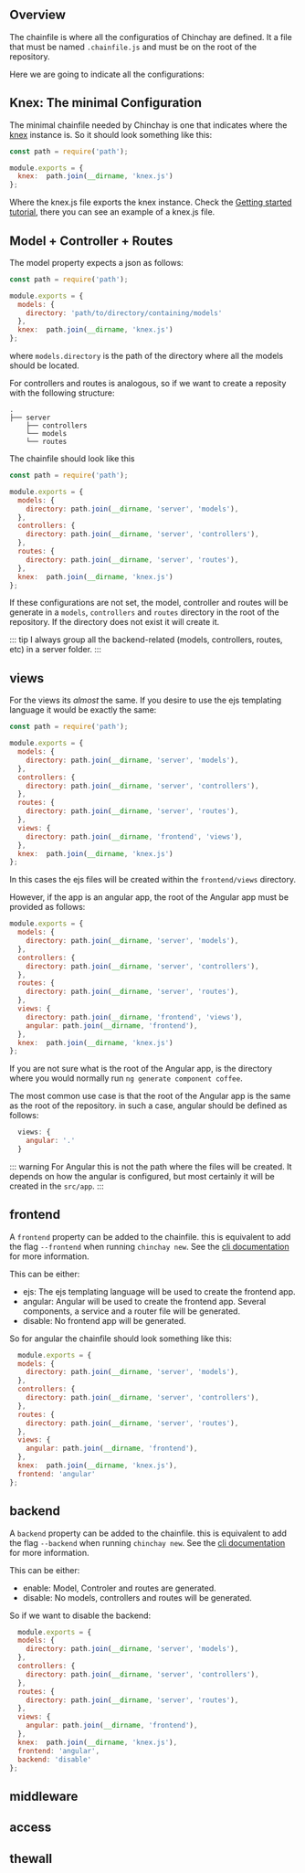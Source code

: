 ## Overview

The chainfile is where all the configuratios of Chinchay are defined. It a file that must be named `.chainfile.js` and must be on the root of the repository.

Here we are going to indicate all the configurations:



## Knex: The minimal Configuration

The minimal chainfile needed by Chinchay is one that indicates where the [knex](http://knexjs.org/) instance is. So it should look something like this: 

```javascript
const path = require('path');

module.exports = {
  knex:  path.join(__dirname, 'knex.js')
};
```

Where the knex.js file exports the knex instance. Check the [Getting started tutorial](../ettingstarted/ejs.html#connecting-to-the-database), there you can see an example of a knex.js file. 

## Model + Controller + Routes

The model property expects a json as follows:

```javascript
const path = require('path');

module.exports = {
  models: {
    directory: 'path/to/directory/containing/models'
  },
  knex:  path.join(__dirname, 'knex.js')
};
```


where `models.directory` is the path of the directory where all the models should be located. 

For controllers and routes is analogous, so if we want to create a reposity with the following structure:

    .
    ├── server
        ├── controllers       
        └── models
        └── routes

The chainfile should look like this

```javascript
const path = require('path');

module.exports = {
  models: {
    directory: path.join(__dirname, 'server', 'models'),
  },
  controllers: {
    directory: path.join(__dirname, 'server', 'controllers'),
  },
  routes: {
    directory: path.join(__dirname, 'server', 'routes'),
  },
  knex:  path.join(__dirname, 'knex.js')
};
```

If these configurations are not set, the model, controller and routes will be generate in a `models`, `controllers` and `routes` directory in the root of the repository. If the directory does not exist it will create it.

::: tip
  I always group all the backend-related (models, controllers, routes, etc) in a server folder.
:::


## views

For the views its _almost_ the same. If you desire to use the ejs templating language it would be exactly the same: 

```javascript
const path = require('path');

module.exports = {
  models: {
    directory: path.join(__dirname, 'server', 'models'),
  },
  controllers: {
    directory: path.join(__dirname, 'server', 'controllers'),
  },
  routes: {
    directory: path.join(__dirname, 'server', 'routes'),
  },
  views: {
    directory: path.join(__dirname, 'frontend', 'views'),
  },
  knex:  path.join(__dirname, 'knex.js')
};
```

In this cases the ejs files will be created within the `frontend/views` directory.

However, if the app is an angular app, the root of the Angular app must be provided as follows:

```javascript
module.exports = {
  models: {
    directory: path.join(__dirname, 'server', 'models'),
  },
  controllers: {
    directory: path.join(__dirname, 'server', 'controllers'),
  },
  routes: {
    directory: path.join(__dirname, 'server', 'routes'),
  },
  views: {
    directory: path.join(__dirname, 'frontend', 'views'),
    angular: path.join(__dirname, 'frontend'),
  },
  knex:  path.join(__dirname, 'knex.js')
};

```

If you are not sure what is the root of the Angular app, is the directory where you would normally run `ng generate component coffee`.

The most common use case is that the root of the Angular app is the same as the root of the repository. in such a case, angular should be defined as follows:

```javascript
  views: {
    angular: '.'
  }
```

::: warning
  For Angular this is not the path where the files will be created. It depends on how the angular is configured, but most certainly it will be created in the `src/app`.
:::


## frontend

A `frontend` property can be added to the chainfile. this is equivalent to add the flag `--frontend` when running `chinchay new`. See the [cli documentation](./cli.html#frontend-flag) for more information.

This can be either:

  * ejs: The ejs templating language will be used to create the frontend app.
  * angular: Angular will be used to create the frontend app. Several components, a service and a router file will be generated.
  * disable: No frontend app will be generated.

  So for angular the chainfile should look something like this:

```javascript
  module.exports = {
  models: {
    directory: path.join(__dirname, 'server', 'models'),
  },
  controllers: {
    directory: path.join(__dirname, 'server', 'controllers'),
  },
  routes: {
    directory: path.join(__dirname, 'server', 'routes'),
  },
  views: {
    angular: path.join(__dirname, 'frontend'),
  },
  knex:  path.join(__dirname, 'knex.js'),
  frontend: 'angular'
};

```


## backend

A `backend` property can be added to the chainfile. this is equivalent to add the flag `--backend` when running `chinchay new`. See the [cli documentation](./cli.html#backend-flag) for more information.

This can be either:

  * enable: Model, Controler and routes are generated.
  * disable: No models, controllers and routes will be generated.

  So if we want to disable the backend:

```javascript
  module.exports = {
  models: {
    directory: path.join(__dirname, 'server', 'models'),
  },
  controllers: {
    directory: path.join(__dirname, 'server', 'controllers'),
  },
  routes: {
    directory: path.join(__dirname, 'server', 'routes'),
  },
  views: {
    angular: path.join(__dirname, 'frontend'),
  },
  knex:  path.join(__dirname, 'knex.js'),
  frontend: 'angular',
  backend: 'disable'
};

```

## middleware

## access

## thewall